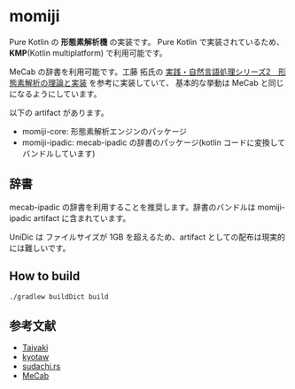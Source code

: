 # momiji

Pure Kotlin の **形態素解析機** の実装です。
Pure Kotlin で実装されているため、**KMP**(Kotlin multiplatform) で利用可能です。

MeCab の辞書を利用可能です。工藤 拓氏の [実践・自然言語処理シリーズ2　形態素解析の理論と実装](https://amzn.to/3Y9Ufo3) を参考に実装していて、
基本的な挙動は MeCab と同じになるようにしています。

以下の artifact があります。

- momiji-core: 形態素解析エンジンのパッケージ
- momiji-ipadic: mecab-ipadic の辞書のパッケージ(kotlin コードに変換してバンドルしています)

## 辞書

mecab-ipadic の辞書を利用することを推奨します。辞書のバンドルは momiji-ipadic artifact に含まれています。

UniDic は ファイルサイズが 1GB を超えるため、artifact としての配布は現実的には難しいです。

## How to build

    ./gradlew buildDict build

## 参考文献

 * [Taiyaki](https://www.jonki.net/entry/2019/12/01/000807)
 * [kyotaw](https://kyotaw.hatenablog.jp/entry/2015/02/16/021417)
 * [sudachi.rs](https://qiita.com/sorami/items/7934fec2074c493c0f7d)
 * [MeCab](https://taku910.github.io/mecab/dic-detail.html)
